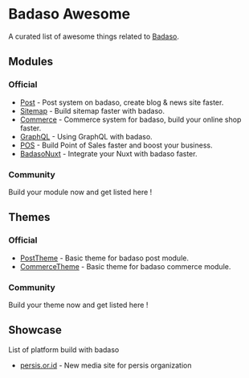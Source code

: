 # Badaso Awesome

A curated list of awesome things related to [Badaso](https://github.com/uasoft-indonesia/badaso).

## Modules

### Official

- [Post](https://github.com/uasoft-indonesia/badaso-post-module) - Post system on badaso, create blog & news site faster.
- [Sitemap](https://github.com/uasoft-indonesia/badaso-sitemap-modul) - Build sitemap faster with badaso.
- [Commerce](https://github.com/uasoft-indonesia/badaso-commerce-module) - Commerce system for badaso, build your online shop faster.
- [GraphQL](https://github.com/uasoft-indonesia/badaso-graphql-module) - Using GraphQL with badaso.
- [POS](https://github.com/uasoft-indonesia/badaso-POS-module) - Build Point of Sales faster and boost your business.
- [BadasoNuxt](https://github.com/uasoft-indonesia/badaso-nuxt) - Integrate your Nuxt with badaso faster.

### Community

Build your module now and get listed here !

## Themes

### Official

- [PostTheme](https://github.com/uasoft-indonesia/badaso-post-theme) - Basic theme for badaso post module.
- [CommerceTheme](https://github.com/uasoft-indonesia/badaso-commerce-theme) - Basic theme for badaso commerce module.

### Community

Build your theme now and get listed here !

## Showcase

List of platform build with badaso

- [persis.or.id](https://persis.or.id) - New media site for persis organization
